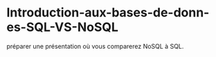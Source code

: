 # Introduction-aux-bases-de-donn-es-SQL-VS-NoSQL
 préparer une présentation où vous comparerez NoSQL à SQL.
